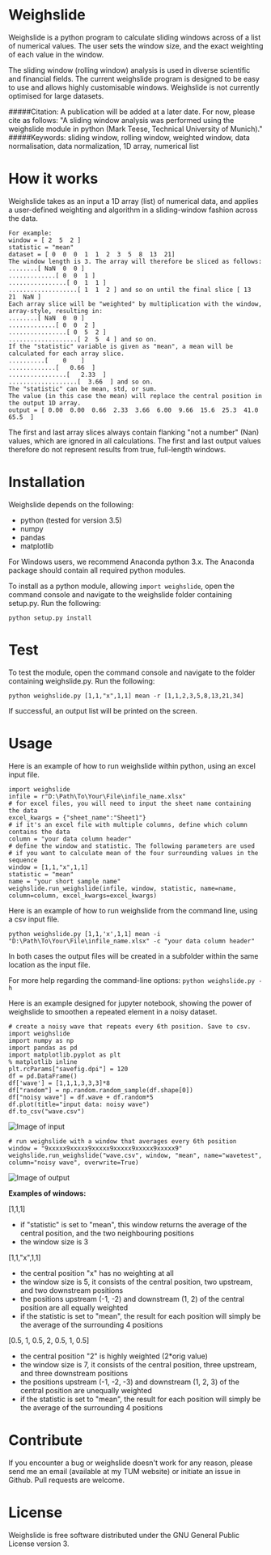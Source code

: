 # Weighslide

Weighslide is a python program to calculate sliding windows across of a list of numerical values.
The user sets the window size, and the exact weighting of each value in the window.

The sliding window (rolling window) analysis is used in diverse scientific and financial fields.
The current weighslide program is designed to be easy to use and allows highly customisable windows. Weighslide is not currently
optimised for large datasets.

#####Citation:
A publication will be added at a later date. For now, please cite as follows:
"A sliding window analysis was performed using the weighslide module in python (Mark Teese, Technical University of Munich)."<br>
#####Keywords:
sliding window, rolling window, weighted window, data normalisation, data normalization, 1D array, numerical list<br>


# How it works
Weighslide takes as an input a 1D array (list) of numerical data, and applies a user-defined weighting and algorithm in a sliding-window fashion across the data.
    

    For example:
    window = [ 2  5  2 ]
    statistic = "mean"
    dataset = [ 0  0  0  1  1  2  3  5  8  13  21]
    The window length is 3. The array will therefore be sliced as follows:
    ........[ NaN  0  0 ]
    .............[ 0  0  1 ]
    ................[ 0  1  1 ]
    ...................[ 1  1  2 ] and so on until the final slice [ 13  21  NaN ]
    Each array slice will be "weighted" by multiplication with the window, array-style, resulting in:
    ........[ NaN  0  0 ]
    .............[ 0  0  2 ]
    ................[ 0  5  2 ]
    ...................[ 2  5  4 ] and so on.
    If the "statistic" variable is given as "mean", a mean will be calculated for each array slice.
    ..........[    0    ]
    .............[   0.66  ]
    ................[   2.33  ]
    ...................[  3.66  ] and so on.
    The "statistic" can be mean, std, or sum.
    The value (in this case the mean) will replace the central position in the output 1D array.
    output = [ 0.00  0.00  0.66  2.33  3.66  6.00  9.66  15.6  25.3  41.0  65.5  ]

The first and last array slices always contain flanking "not a number" (Nan) values, which are ignored in all calculations.
The first and last output values therefore do not represent results from true, full-length windows.

# Installation
Weighslide depends on the following:
* python (tested for version 3.5)
* numpy
* pandas
* matplotlib

For Windows users, we recommend Anaconda python 3.x. The Anaconda package should contain all required python modules.

To install as a python module, allowing `import weighslide`, open the command console and navigate to the weighslide folder
containing setup.py. Run the following:

`python setup.py install`

# Test
To test the module, open the command console and navigate to the folder
containing weighslide.py. Run the following:

`python weighslide.py [1,1,"x",1,1] mean -r [1,1,2,3,5,8,13,21,34]`

If successful, an output list will be printed on the screen.

# Usage
Here is an example of how to run weighslide within python, using an excel input file.
```
import weighslide
infile = r"D:\Path\To\Your\File\infile_name.xlsx"
# for excel files, you will need to input the sheet name containing the data
excel_kwargs = {"sheet_name":"Sheet1"}
# if it's an excel file with multiple columns, define which column contains the data
column = "your data column header"
# define the window and statistic. The following parameters are used
# if you want to calculate mean of the four surrounding values in the sequence
window = [1,1,"x",1,1]
statistic = "mean"
name = "your short sample name"
weighslide.run_weighslide(infile, window, statistic, name=name, column=column, excel_kwargs=excel_kwargs)
```

Here is an example of how to run weighslide from the command line, using a csv input file.
```
python weighslide.py [1,1,'x',1,1] mean -i "D:\Path\To\Your\File\infile_name.xlsx" -c "your data column header"
```
In both cases the output files will be created in a subfolder within the same location as the input file.

For more help regarding the command-line options:
`python weighslide.py -h`

Here is an example designed for jupyter notebook, showing the power of weighslide
to smoothen a repeated element in a noisy dataset.
```
# create a noisy wave that repeats every 6th position. Save to csv.
import weighslide
import numpy as np
import pandas as pd
import matplotlib.pyplot as plt
% matplotlib inline
plt.rcParams["savefig.dpi"] = 120
df = pd.DataFrame()
df['wave'] = [1,1,1,3,3,3]*8
df["random"] = np.random.random_sample(df.shape[0])
df["noisy wave"] = df.wave + df.random*5
df.plot(title="input data: noisy wave")
df.to_csv("wave.csv")
```
![Image of input](examples/input.png)
```
# run weighslide with a window that averages every 6th position
window = "9xxxxx9xxxxx9xxxxx9xxxxx9xxxxx9xxxxx9"
weighslide.run_weighslide("wave.csv", window, "mean", name="wavetest", column="noisy wave", overwrite=True)
```
![Image of output](examples/output.png)


**Examples of windows:**

[1,1,1]
* if "statistic" is set to "mean", this window returns the average of the central position, and the two neighbouring positions
* the window size is 3


[1,1,"x",1,1]
* the central position "x" has no weighting at all
* the window size is 5, it consists of the central position, two upstream, and two downstream positions
* the positions upstream (-1, -2) and downstream (1, 2) of the central position are all equally weighted
* if the statistic is set to "mean", the result for each position will simply be the average of the surrounding 4 positions

[0.5, 1, 0.5, 2, 0.5, 1, 0.5]
* the central position "2" is highly weighted (2*orig value)
* the window size is 7, it consists of the central position, three upstream, and three downstream positions
* the positions upstream (-1, -2, -3) and downstream (1, 2, 3) of the central position are unequally weighted
* if the statistic is set to "mean", the result for each position will simply be the average of the surrounding 4 positions

# Contribute
If you encounter a bug or weighslide doesn't work for any reason, please send me an email (available at my TUM website) or initiate an issue in Github.
Pull requests are welcome.

# License
Weighslide is free software distributed under the GNU General Public License version 3.